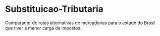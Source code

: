 # Substituicao-Tributaria
Comparador de rotas alternativas de mercadorias para o estado do Brasil que tiver a menor carga de impostos.
